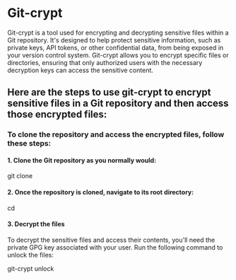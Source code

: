# Git-crypt
Git-crypt is a tool used for encrypting and decrypting sensitive files within a Git repository. It's designed to help protect sensitive information, such as private keys, API tokens, or other confidential data, from being exposed in your version control system. Git-crypt allows you to encrypt specific files or directories, ensuring that only authorized users with the necessary decryption keys can access the sensitive content.

## Here are the steps to use git-crypt to encrypt sensitive files in a Git repository and then access those encrypted files:
### To clone the repository and access the encrypted files, follow these steps:

#### 1. Clone the Git repository as you normally would:

git clone <repository-url>
#### 2. Once the repository is cloned, navigate to its root directory:

cd <repository-directory>
#### 3. Decrypt the files
To decrypt the sensitive files and access their contents, you'll need the private GPG key associated with your user. Run the following command to unlock the files:

git-crypt unlock

